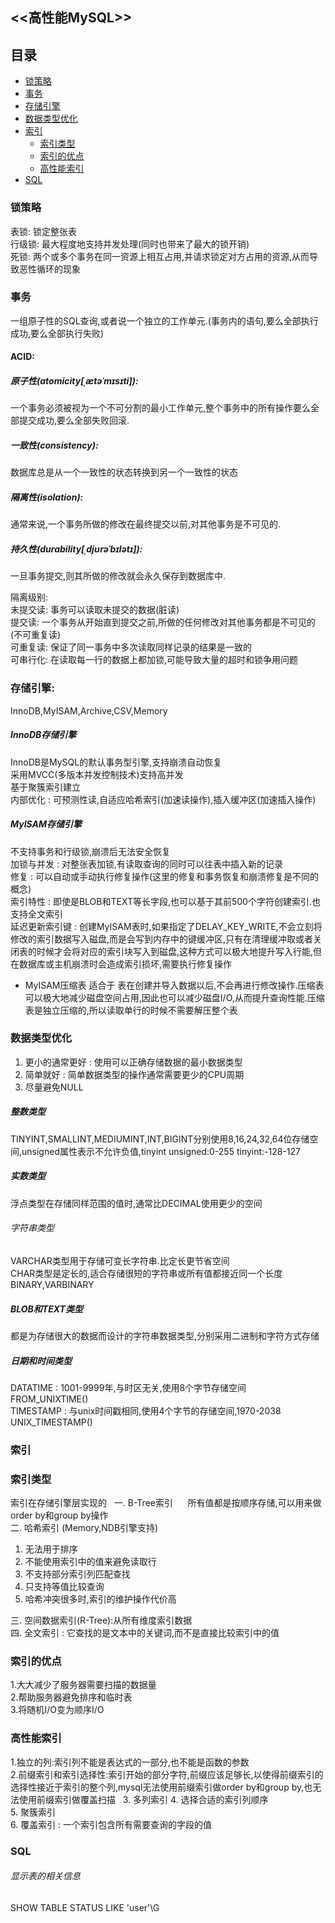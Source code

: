 ## <<高性能MySQL>>

## 目录 
* [锁策略](#锁策略)
* [事务](#事务)
* [存储引擎](#存储引擎)
* [数据类型优化](#数据类型优化)
* [索引](#索引)
    * [索引类型](#索引类型)
    * [索引的优点](#索引的优点)
    * [高性能索引](#高性能索引)
* [SQL](#SQL)
 ### 锁策略 
 
表锁: 锁定整张表  
行级锁: 最大程度地支持并发处理(同时也带来了最大的锁开销)  
死锁: 两个或多个事务在同一资源上相互占用,并请求锁定对方占用的资源,从而导致恶性循环的现象
### 事务
一组原子性的SQL查询,或者说一个独立的工作单元.(事务内的语句,要么全部执行成功,要么全部执行失败)    
#### ACID:  
##### 原子性(atomicity[ˌætəˈmɪsɪti]):   
一个事务必须被视为一个不可分割的最小工作单元,整个事务中的所有操作要么全部提交成功,要么全部失败回滚.  
##### 一致性(consistency):  
数据库总是从一个一致性的状态转换到另一个一致性的状态  
##### 隔离性(isolation):  
通常来说,一个事务所做的修改在最终提交以前,对其他事务是不可见的.  
##### 持久性(durability[ˌdjʊrəˈbɪlətɪ]):  
一旦事务提交,则其所做的修改就会永久保存到数据库中.  

隔离级别:  
未提交读: 事务可以读取未提交的数据(脏读)  
提交读: 一个事务从开始直到提交之前,所做的任何修改对其他事务都是不可见的(不可重复读)  
可重复读: 保证了同一事务中多次读取同样记录的结果是一致的  
可串行化: 在读取每一行的数据上都加锁,可能导致大量的超时和锁争用问题  

  

### 存储引擎:
InnoDB,MyISAM,Archive,CSV,Memory
##### InnoDB存储引擎
InnoDB是MySQL的默认事务型引擎,支持崩溃自动恢复  
采用MVCC(多版本并发控制技术)支持高并发  
基于聚簇索引建立  
内部优化 : 可预测性读,自适应哈希索引(加速读操作),插入缓冲区(加速插入操作)
##### MyISAM存储引擎
不支持事务和行级锁,崩溃后无法安全恢复  
加锁与并发 : 对整张表加锁,有读取查询的同时可以往表中插入新的记录  
修复 : 可以自动或手动执行修复操作(这里的修复和事务恢复和崩溃修复是不同的概念)  
索引特性 : 即使是BLOB和TEXT等长字段,也可以基于其前500个字符创建索引.也支持全文索引  
延迟更新索引键 : 创建MyISAM表时,如果指定了DELAY_KEY_WRITE,不会立刻将修改的索引数据写入磁盘,而是会写到内存中的键缓冲区,只有在清理缓冲取或者关闭表的时候才会将对应的索引块写入到磁盘,这种方式可以极大地提升写入行能,但在数据库或主机崩溃时会造成索引损坏,需要执行修复操作  
* MyISAM压缩表
适合于 表在创建并导入数据以后,不会再进行修改操作.压缩表可以极大地减少磁盘空间占用,因此也可以减少磁盘I/O,从而提升查询性能.压缩表是独立压缩的,所以读取单行的时候不需要解压整个表



### 数据类型优化
1. 更小的通常更好 : 使用可以正确存储数据的最小数据类型
2. 简单就好 : 简单数据类型的操作通常需要更少的CPU周期
3. 尽量避免NULL
##### 整数类型
TINYINT,SMALLINT,MEDIUMINT,INT,BIGINT分别使用8,16,24,32,64位存储空间,unsigned属性表示不允许负值,tinyint unsigned:0-255 tinyint:-128-127
##### 实数类型
浮点类型在存储同样范围的值时,通常比DECIMAL使用更少的空间
###### 字符串类型
VARCHAR类型用于存储可变长字符串.比定长更节省空间  
CHAR类型是定长的,适合存储很短的字符串或所有值都接近同一个长度  
BINARY,VARBINARY
##### BLOB和TEXT类型
都是为存储很大的数据而设计的字符串数据类型,分别采用二进制和字符方式存储
##### 日期和时间类型
DATATIME : 1001-9999年,与时区无关,使用8个字节存储空间 FROM_UNIXTIME()  
TIMESTAMP : 与unix时间戳相同,使用4个字节的存储空间,1970-2038 UNIX_TIMESTAMP()  

### 索引
### 索引类型  
索引在存储引擎层实现的  
一. B-Tree索引  
    所有值都是按顺序存储,可以用来做order by和group by操作  
二. 哈希索引 (Memory,NDB引擎支持)  
1. 无法用于排序  
2. 不能使用索引中的值来避免读取行  
3. 不支持部分索引列匹配查找  
4. 只支持等值比较查询  
5. 哈希冲突很多时,索引的维护操作代价高  

三. 空间数据索引(R-Tree):从所有维度索引数据  
四. 全文索引 : 它查找的是文本中的关键词,而不是直接比较索引中的值

### 索引的优点  
1.大大减少了服务器需要扫描的数据量  
2.帮助服务器避免排序和临时表  
3.将随机I/O变为顺序I/O  

### 高性能索引  
1.独立的列:索引列不能是表达式的一部分,也不能是函数的参数  
2.前缀索引和索引选择性:索引开始的部分字符,前缀应该足够长,以使得前缀索引的选择性接近于索引的整个列,mysql无法使用前缀索引做order by和group by,也无法使用前缀索引做覆盖扫描  
3. 多列索引 
4. 选择合适的索引列顺序  
5. 聚簇索引  
6. 覆盖索引 : 一个索引包含所有需要查询的字段的值

### SQL
###### 显示表的相关信息
SHOW TABLE STATUS LIKE 'user'\G
